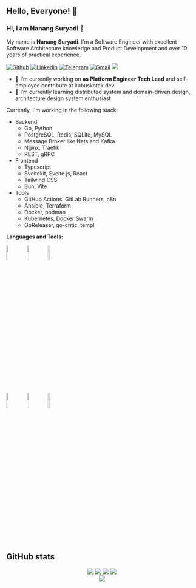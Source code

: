 ## Hello, Everyone! 👋

### Hi, I am Nanang Suryadi 👋
My name is **Nanang Suryadi**. I'm a Software Engineer with excellent Software Architecture knowledge and Product Development and over 10 years of practical experience.

[![Github](https://img.shields.io/badge/-Github-000?style=flat&logo=Github&logoColor=white)](https://github.com/suryakencana007)
[![Linkedin](https://img.shields.io/badge/-LinkedIn-blue?style=flat&logo=Linkedin&logoColor=white)](https://www.linkedin.com/in/nanang.ask/)
[![Telegram](https://img.shields.io/badge/-Telegram-blue?style=flat&logo=Telegram&logoColor=white)](https://t.me/suryakencana007)
[![Gmail](https://img.shields.io/badge/-Gmail-c14438?style=flat&logo=Gmail&logoColor=white)](mailto:nanang.jobs@gmail.com)
![](https://komarev.com/ghpvc/?username=suryakencana007&color=blue&style=flat-square&label=Profile+visitors)

- 🔭 I’m currently working on **as Platform Engineer Tech Lead** and self-employee contribute at kubuskotak.dev
- 🌱 I’m currently learning distributed system and domain-driven design, architecture design system enthusiast

Currently, I'm working in the following stack:

- Backend
    - Go, Python
    - PostgreSQL, Redis, SQLite, MySQL
    - Message Broker like Nats and Kafka
    - Nginx, Traefik
    - REST, gRPC
- Frontend
    - Typescript
    - Sveltekit, Svelte.js, React
    - Tailwind CSS
    - Bun, Vite
- Tools
    - GitHub Actions, GitLab Runners, n8n
    - Ansible, Terraform
    - Docker, podman
    - Kubernetes, Docker Swarm
    - GoReleaser, go-critic, templ

**Languages and Tools:** 
<p>
  <code><img width="10%" src="https://www.vectorlogo.zone/logos/golang/golang-ar21.svg"></code>
  <code><img width="10%" src="https://www.vectorlogo.zone/logos/python/python-ar21.svg"></code>
  <code><img width="10%" src="https://www.vectorlogo.zone/logos/nodejs/nodejs-ar21.svg"></code>
  <br />
  <code><img width="10%" src="https://www.vectorlogo.zone/logos/nginx/nginx-ar21.svg"></code>
  <code><img width="10%" src="https://www.vectorlogo.zone/logos/docker/docker-ar21.svg"></code>
   <code><img width="10%" src="https://github.com/prplx/svg-logos/blob/master/svg/svelte.svg"></code>
  <br />
</p>


## GitHub stats

<p align="center">
  <a href="https://github.com/suryakencana007">
    <img src="http://github-profile-summary-cards.vercel.app/api/cards/profile-details?username=suryakencana007&theme=transparent" />
  </a>
  <a href="https://github.com/suryakencana007">
    <img src="https://github-readme-streak-stats.herokuapp.com/?user=suryakencana007&hide_border=true&card_width=338&theme=transparent" />
  </a>
  <a href="https://github.com/suryakencana007">
    <img src="http://github-profile-summary-cards.vercel.app/api/cards/stats?username=suryakencana007&theme=transparent" />
  </a>
  <a href="https://github.com/suryakencana007">
    <img src="https://github-readme-stats.vercel.app/api/top-langs/?username=suryakencana007&langs_count=10&exclude_repo=&hide=c,makefile,html,css,sass,nix,nunjucks,tsql,dockerfile,shell&card_width=699&hide_border=true&theme=transparent" />
  </a>
  <br/>
  <a href="https://github.com/suryakencana007">
    <img src="https://komarev.com/ghpvc/?username=suryakencana007&color=blue&style=flat" />
  </a>
</p>

<!--
**suryakencana007/suryakencana007** is a ✨ _special_ ✨ repository because its `README.md` (this file) appears on your GitHub profile.

Here are some ideas to get you started:

- 🔭 I’m currently working on ...
- 🌱 I’m currently learning ...
- 👯 I’m looking to collaborate on ...
- 🤔 I’m looking for help with ...
- 💬 Ask me about ...
- 📫 How to reach me: ...
- 😄 Pronouns: ...
- ⚡ Fun fact: ...
-->
